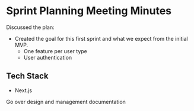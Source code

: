 # Sprint Planning Meeting Minutes

Discussed the plan:  
- Created the goal for this first sprint and what we expect from the initial MVP.  
    - One feature per user type  
    - User authentication  

## Tech Stack  
- Next.js  

Go over design and management documentation
